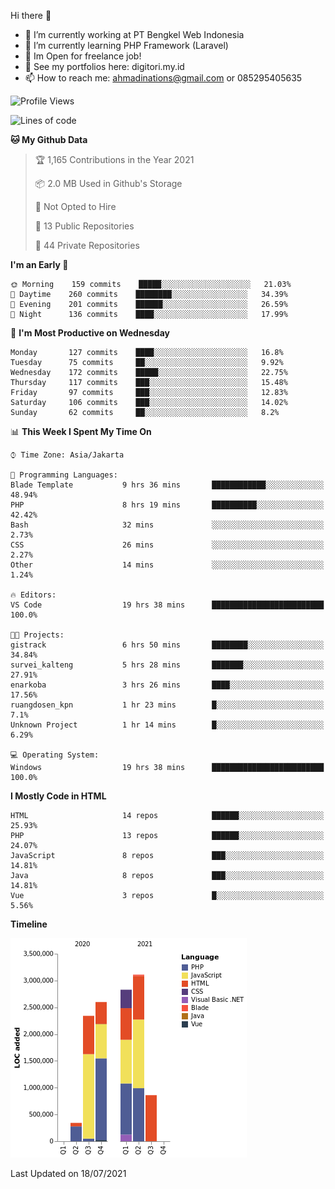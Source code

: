Hi there 👋

- 🔭 I’m currently working at PT Bengkel Web Indonesia
- 🌱 I’m currently learning PHP Framework (Laravel)
- 📂 Im Open for freelance job!
- 🧷 See my portfolios here: digitori.my.id
- 📫 How to reach me: ahmadinations@gmail.com or 085295405635


<!--START_SECTION:waka-->
![Profile Views](http://img.shields.io/badge/Profile%20Views-3-blue)

![Lines of code](https://img.shields.io/badge/From%20Hello%20World%20I%27ve%20Written-12.1%20million%20lines%20of%20code-blue)

**🐱 My Github Data** 

> 🏆 1,165 Contributions in the Year 2021
 > 
> 📦 2.0 MB Used in Github's Storage 
 > 
> 🚫 Not Opted to Hire
 > 
> 📜 13 Public Repositories 
 > 
> 🔑 44 Private Repositories  
 > 
**I'm an Early 🐤** 

```text
🌞 Morning    159 commits    █████░░░░░░░░░░░░░░░░░░░░   21.03% 
🌆 Daytime    260 commits    ████████░░░░░░░░░░░░░░░░░   34.39% 
🌃 Evening    201 commits    ██████░░░░░░░░░░░░░░░░░░░   26.59% 
🌙 Night      136 commits    ████░░░░░░░░░░░░░░░░░░░░░   17.99%

```
📅 **I'm Most Productive on Wednesday** 

```text
Monday       127 commits    ████░░░░░░░░░░░░░░░░░░░░░   16.8% 
Tuesday      75 commits     ██░░░░░░░░░░░░░░░░░░░░░░░   9.92% 
Wednesday    172 commits    █████░░░░░░░░░░░░░░░░░░░░   22.75% 
Thursday     117 commits    ███░░░░░░░░░░░░░░░░░░░░░░   15.48% 
Friday       97 commits     ███░░░░░░░░░░░░░░░░░░░░░░   12.83% 
Saturday     106 commits    ███░░░░░░░░░░░░░░░░░░░░░░   14.02% 
Sunday       62 commits     ██░░░░░░░░░░░░░░░░░░░░░░░   8.2%

```


📊 **This Week I Spent My Time On** 

```text
⌚︎ Time Zone: Asia/Jakarta

💬 Programming Languages: 
Blade Template           9 hrs 36 mins       ████████████░░░░░░░░░░░░░   48.94% 
PHP                      8 hrs 19 mins       ██████████░░░░░░░░░░░░░░░   42.42% 
Bash                     32 mins             ░░░░░░░░░░░░░░░░░░░░░░░░░   2.73% 
CSS                      26 mins             ░░░░░░░░░░░░░░░░░░░░░░░░░   2.27% 
Other                    14 mins             ░░░░░░░░░░░░░░░░░░░░░░░░░   1.24%

🔥 Editors: 
VS Code                  19 hrs 38 mins      █████████████████████████   100.0%

🐱‍💻 Projects: 
gistrack                 6 hrs 50 mins       ████████░░░░░░░░░░░░░░░░░   34.84% 
survei_kalteng           5 hrs 28 mins       ███████░░░░░░░░░░░░░░░░░░   27.91% 
enarkoba                 3 hrs 26 mins       ████░░░░░░░░░░░░░░░░░░░░░   17.56% 
ruangdosen_kpn           1 hr 23 mins        █░░░░░░░░░░░░░░░░░░░░░░░░   7.1% 
Unknown Project          1 hr 14 mins        █░░░░░░░░░░░░░░░░░░░░░░░░   6.29%

💻 Operating System: 
Windows                  19 hrs 38 mins      █████████████████████████   100.0%

```

**I Mostly Code in HTML** 

```text
HTML                     14 repos            ██████░░░░░░░░░░░░░░░░░░░   25.93% 
PHP                      13 repos            ██████░░░░░░░░░░░░░░░░░░░   24.07% 
JavaScript               8 repos             ███░░░░░░░░░░░░░░░░░░░░░░   14.81% 
Java                     8 repos             ███░░░░░░░░░░░░░░░░░░░░░░   14.81% 
Vue                      3 repos             █░░░░░░░░░░░░░░░░░░░░░░░░   5.56%

```


**Timeline**

![Chart not found](https://raw.githubusercontent.com/MuhamadAhmadin/MuhamadAhmadin/master/charts/bar_graph.png) 


 Last Updated on 18/07/2021
<!--END_SECTION:waka-->
